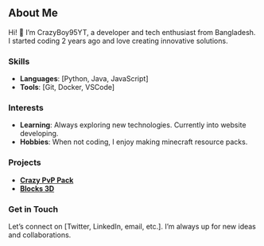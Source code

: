 ## About Me

Hi! 👋 I’m CrazyBoy95YT, a developer and tech enthusiast from Bangladesh. I started coding 2 years ago and love creating innovative solutions.

### Skills
- **Languages**: [Python, Java, JavaScript]
- **Tools**: [Git, Docker, VSCode]

### Interests
- **Learning**: Always exploring new technologies. Currently into website developing.
- **Hobbies**: When not coding, I enjoy making minecraft resource packs.

### Projects
- **[Crazy PvP Pack](https://modrinth.com/resourcepack/crazy-pvp-pack)**
- **[Blocks 3D](https://modrinth.com/resourcepack/blocks-3d/)**

### Get in Touch
Let’s connect on [Twitter, LinkedIn, email, etc.]. I’m always up for new ideas and collaborations.
